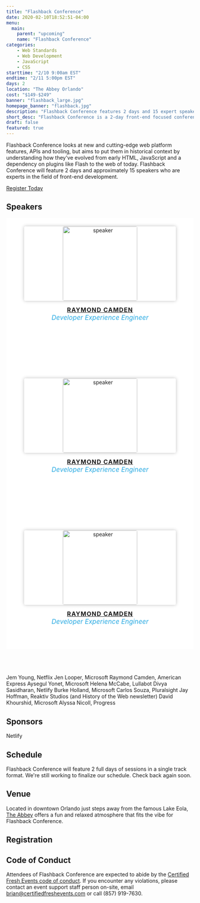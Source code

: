 ```yaml
---
title: "Flashback Conference"
date: 2020-02-10T18:52:51-04:00
menu:
  main:
    parent: "upcoming"
    name: "Flashback Conference"
categories:
    - Web Standards
    - Web Development
    - JavaScript
    - CSS
starttime: "2/10 9:00am EST"
endtime: "2/11 5:00pm EST"
days: 2
location: "The Abbey Orlando"
cost: "$149-$249"
banner: "flashback_large.jpg"
homepage_banner: "flashback.jpg"
description: "Flashback Conference features 2 days and 15 expert speakers focused on new and cutting-edge web platform features, APIs and tooling with a historical context."
short_desc: "Flashback Conference is a 2-day front-end focused conference in Orlando, FL"
draft: false
featured: true
---
```


<style>
.lgx-speakers {
	background: #fff;
}
.lgx-speakers .speakers-btn-area {
	text-align: center;
}
.lgx-speakers .lgx-single-speaker {
	background: #fff;
	border-radius: 4px;
	padding: 8px;
	margin-bottom: 4.2rem;
	-webkit-transition: all 0.3s ease-in-out 0s;
	-moz-transition: all 0.3s ease-in-out 0s;
	-o-transition: all 0.3s ease-in-out 0s;
	transition: all 0.3s ease-in-out 0s;
}

.lgx-speakers .lgx-single-speaker figure {
	position: relative;
	-webkit-box-shadow: 0 0px 10px rgba(0, 0, 0, 0.25);
	-moz-box-shadow: 0 0px 10px rgba(0, 0, 0, 0.25);
	box-shadow: 0 0px 10px rgba(0, 0, 0, 0.25);
	border-radius: 4px;
	text-align: center;
}

.lgx-speakers .lgx-single-speaker figure a.profile-img {
	border-radius: 4px;
}

.lgx-speakers .lgx-single-speaker figure a.profile-img img {
  border-radius: 4px;
  height: 200px;
  width: 200px;
}

.lgx-speakers .lgx-single-speaker figure figcaption {
	background: rgba(255, 255, 255, 0.7);
	position: absolute;
	bottom: 0;
	left: 0;
	width: 100%;
	text-align: center;
	color: #fff;
	border-radius: 0 0 4px 4px;
	opacity: 0;
	padding: .8rem 0;
	-webkit-transition: all 0.3s ease-in-out 0.3s;
	-moz-transition: all 0.3s ease-in-out 0.3s;
	-o-transition: all 0.3s ease-in-out 0.3s;
	transition: all 0.3s ease-in-out 0.3s;
}

.lgx-speakers .lgx-single-speaker figure figcaption a {
	font-size: 26px;
	line-height: 39px;
	font-size: 2.6rem;
	line-height: 3.9000000000000004rem;
	color: #dc4e41;
	padding: 0 .3rem;
}

.lgx-speakers .lgx-single-speaker .speaker-info {
	text-align: center;
}

.lgx-speakers .lgx-single-speaker .speaker-info .speaker-title {
	font-weight: 700;
	text-transform: uppercase;
	margin: 0;
	letter-spacing: .08rem;
}

.lgx-speakers .lgx-single-speaker .speaker-info .speaker-title a {
	font-size: inherit;
}

.lgx-speakers .lgx-single-speaker .speaker-info .speaker-subtitle {
	font-size: 11px;
	line-height: 13px;
	font-size: 1.1rem;
	line-height: 1.3rem;
	font-weight: 400;
	font-style: italic;
	margin: 0;
	color: #29aae2;
}

.lgx-speakers .lgx-single-speaker:hover {
	background: #29aae2;
}

.lgx-speakers .lgx-single-speaker:hover figure figcaption {
	opacity: 1;
	-webkit-animation-name: fadeInUp;
	animation-name: fadeInUp;
	-webkit-transform-origin: center;
	transform-origin: center;
	animation-duration: 400ms;
	animation-timing-function: linear;
}

.lgx-speakers .lgx-single-speaker:hover figure figcaption a i {
	-webkit-animation-name: zoomIn;
	animation-name: zoomIn;
	-webkit-transform-origin: center;
	transform-origin: center;
	animation-duration: 500ms;
	animation-timing-function: linear;
}

.lgx-speakers .lgx-single-speaker:hover .speaker-info .speaker-title a {
	color: #fff;
}

.lgx-speakers .lgx-single-speaker:hover .speaker-info .speaker-subtitle {
	color: #fff;
}

.lgx-speakers .lgx-single-speaker-sm {
	padding: 8px;
	min-height: 325px;
	height: 325px;
}

.lgx-speakers .lgx-single-speaker-sm figure figcaption a {
	font-size: 18px;
	line-height: 27px;
	font-size: 1.8rem;
	line-height: 2.7rem;
}

.lgx-speakers .lgx-single-speaker-sm .speaker-info .speaker-title {
	font-size: 18px;
	line-height: 20px;
	font-size: 1rem;
	line-height: 1.3rem;
}
</style>

Flashback Conference looks at new and cutting-edge web platform features, APIs and tooling, but aims to put them in historical context by understanding how they've evolved from early HTML, JavaScript and a dependency on plugins like Flash to the web of today. Flashback Conference will feature 2 days and approximately 15 speakers who are experts in the field of front-end development.

<a href="#register">Register Today</a>

<a name="speakers"></a>

## Speakers

<div class="lgx-speakers">
  <div class="row">
  <div class="col-xs-12 col-sm-6 col-md-4">
    <div class="lgx-single-speaker lgx-single-speaker-sm">
        <figure>
            <a class="profile-img" href="/speakers/raymond-camden">
                <img src="https://jsmobileconf.com/assets/img/speakers/raymond-camden.jpg" alt="speaker">
            </a>
            <figcaption>   
              <a class="sp-tw" href="https://twitter.com/raymondcamden"><i class="fa fa-twitter"></i></a>
              <a class="sp-gh" href="https://github.com/cfjedimaster"><i class="fa fa-github"></i></a>
              <a class="sp-link" href="https://www.raymondcamden.com/"><i class="fa fa-link"></i></a>
            </figcaption>
        </figure>
        <div class="speaker-info">
            <h3 class="speaker-title">
                <a href="/speakers/raymond-camden">Raymond Camden</a>
            </h3>
            <h4 class="speaker-subtitle">Developer Experience Engineer</h4>
        </div>
    </div>
  </div>
  <div class="col-xs-12 col-sm-6 col-md-4">
    <div class="lgx-single-speaker lgx-single-speaker-sm">
        <figure>
            <a class="profile-img" href="/speakers/raymond-camden">
                <img src="https://jsmobileconf.com/assets/img/speakers/raymond-camden.jpg" alt="speaker">
            </a>
            <figcaption>   
              <a class="sp-tw" href="https://twitter.com/raymondcamden"><i class="fa fa-twitter"></i></a>
              <a class="sp-gh" href="https://github.com/cfjedimaster"><i class="fa fa-github"></i></a>
              <a class="sp-link" href="https://www.raymondcamden.com/"><i class="fa fa-link"></i></a>
            </figcaption>
        </figure>
        <div class="speaker-info">
            <h3 class="speaker-title">
                <a href="/speakers/raymond-camden">Raymond Camden</a>
            </h3>
            <h4 class="speaker-subtitle">Developer Experience Engineer</h4>
        </div>
    </div>
  </div>
  <div class="col-xs-12 col-sm-6 col-md-4">
    <div class="lgx-single-speaker lgx-single-speaker-sm">
        <figure>
            <a class="profile-img" href="/speakers/raymond-camden">
                <img src="https://jsmobileconf.com/assets/img/speakers/raymond-camden.jpg" alt="speaker">
            </a>
            <figcaption>   
              <a class="sp-tw" href="https://twitter.com/raymondcamden"><i class="fa fa-twitter"></i></a>
              <a class="sp-gh" href="https://github.com/cfjedimaster"><i class="fa fa-github"></i></a>
              <a class="sp-link" href="https://www.raymondcamden.com/"><i class="fa fa-link"></i></a>
            </figcaption>
        </figure>
        <div class="speaker-info">
            <h3 class="speaker-title">
                <a href="/speakers/raymond-camden">Raymond Camden</a>
            </h3>
            <h4 class="speaker-subtitle">Developer Experience Engineer</h4>
        </div>
    </div>
  </div>
  </div>
</div>

Jem Young, Netflix
Jen Looper, Microsoft
Raymond Camden, American Express
Aysegul Yonet, Microsoft
Helena McCabe, Lullabot
Divya Sasidharan, Netlify
Burke Holland, Microsoft
Carlos Souza, Pluralsight
Jay Hoffman, Reaktiv Studios (and History of the Web newsletter)
David Khourshid, Microsoft
Alyssa Nicoll, Progress

<a name="sponsors"></a>

## Sponsors

Netlify

<a name="schedule"></a>

## Schedule

Flashback Conference will feature 2 full days of sessions in a single track format. We're still working to finalize our schedule. Check back again soon.

<a name="venue"></a>

## Venue

Located in downtown Orlando just steps away from the famous Lake Eola, [The Abbey](http://abbeyorlando.com) offers a fun and relaxed atmosphere that fits the vibe for Flashback Conference.

<a name="register"></a>

## Registration

<div id="eventbrite-widget-container-64004510213"></div>

<script src="https://www.eventbrite.com/static/widgets/eb_widgets.js"></script>

<script type="text/javascript">
    var exampleCallback = function() {
        console.log('Order complete!');
    };

    window.EBWidgets.createWidget({
        // Required
        widgetType: 'checkout',
        eventId: '64004510213',
        iframeContainerId: 'eventbrite-widget-container-64004510213',

        // Optional
        iframeContainerHeight: 425,  // Widget height in pixels. Defaults to a minimum of 425px if not provided
        onOrderComplete: exampleCallback  // Method called when an order has successfully completed
    });
</script>

<a name="coc"></a>

## Code of Conduct

Attendees of Flashback Conference are expected to abide by the [Certified Fresh Events code of conduct](conduct). If you encounter any violations, please contact an event support staff person on-site, email [brian@certifiedfreshevents.com](mailto:brian@certifiedfreshevents.com) or call (857) 919-7630.